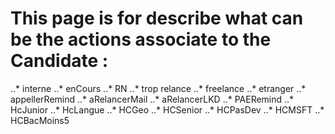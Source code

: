# This page is for describe what can be the actions associate to the Candidate : 

..* interne
..* enCours
..* RN
..* trop relance
..* freelance
..* etranger
..* appellerRemind
..* aRelancerMail
..* aRelancerLKD
..* PAERemind
..* HcJunior
..* HcLangue
..* HCGeo
..* HCSenior
..* HCPasDev
..* HCMSFT
..* HCBacMoins5